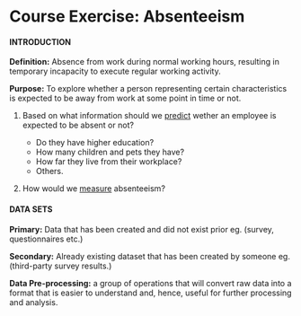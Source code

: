 # Course Exercise: **Absenteeism**

#### **INTRODUCTION**

**Definition:** Absence from work during normal working hours, resulting in temporary incapacity to execute regular working activity.

**Purpose:** To explore whether a person representing certain characteristics is expected to be away from work at some point in time or not.

1. Based on what information should we <ins>predict</ins> wether an employee is expected to be absent or not?

    * Do they have higher education?
    * How many children and pets they have?
    * How far they live from their workplace?
    * Others.

2. How would we <ins>measure</ins> absenteeism?

#### **DATA SETS**

**Primary:** Data that has been created and did not exist prior eg. (survey, questionnaires etc.)

**Secondary:** Already existing dataset that has been created by someone eg. (third-party survey results.)

**Data Pre-processing:** a group of operations that will convert raw data into a format that is easier to understand and, hence, useful for further processing and analysis.